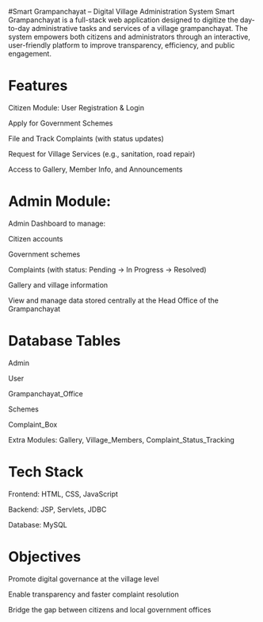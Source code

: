 #Smart Grampanchayat – Digital Village Administration System
Smart Grampanchayat is a full-stack web application designed to digitize the day-to-day administrative tasks and services of a village grampanchayat. The system empowers both citizens and administrators through an interactive, user-friendly platform to improve transparency, efficiency, and public engagement.

# Features
Citizen Module:
User Registration & Login

Apply for Government Schemes

File and Track Complaints (with status updates)

Request for Village Services (e.g., sanitation, road repair)

Access to Gallery, Member Info, and Announcements

# Admin Module:
Admin Dashboard to manage:

Citizen accounts

Government schemes

Complaints (with status: Pending → In Progress → Resolved)

Gallery and village information

View and manage data stored centrally at the Head Office of the Grampanchayat

# Database Tables
Admin

User

Grampanchayat_Office

Schemes

Complaint_Box

Extra Modules: Gallery, Village_Members, Complaint_Status_Tracking

# Tech Stack
Frontend: HTML, CSS, JavaScript

Backend: JSP, Servlets, JDBC

Database: MySQL

# Objectives
Promote digital governance at the village level

Enable transparency and faster complaint resolution

Bridge the gap between citizens and local government offices
